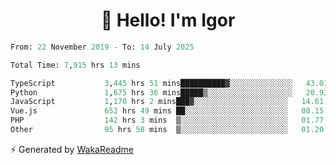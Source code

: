<h1 align="center">👋 Hello! I'm Igor</h1>

<!--START_SECTION:waka-->

```python
From: 22 November 2019 - To: 14 July 2025

Total Time: 7,915 hrs 13 mins

TypeScript           3,445 hrs 51 mins██████████▓░░░░░░░░░░░░░░   43.01 %
Python               1,675 hrs 36 mins█████▒░░░░░░░░░░░░░░░░░░░   20.92 %
JavaScript           1,170 hrs 2 mins███▓░░░░░░░░░░░░░░░░░░░░░   14.61 %
Vue.js               652 hrs 49 mins ██░░░░░░░░░░░░░░░░░░░░░░░   08.15 %
PHP                  142 hrs 3 mins  ▒░░░░░░░░░░░░░░░░░░░░░░░░   01.77 %
Other                95 hrs 58 mins  ▒░░░░░░░░░░░░░░░░░░░░░░░░   01.20 %
```

<!--END_SECTION:waka-->

⚡ Generated by [WakaReadme](https://github.com/athul/waka-readme)
